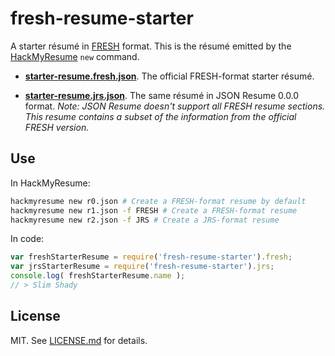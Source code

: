 fresh-resume-starter
====================
A starter résumé in [FRESH][f] format. This is the résumé emitted by the
[HackMyResume][hmr] `new` command.

- [**starter-resume.fresh.json**][rf]. The official FRESH-format starter résumé.

- [**starter-resume.jrs.json**][rj]. The same résumé in JSON Resume 0.0.0
format. *Note: JSON Resume doesn't support all FRESH resume sections. This
resume contains a subset of the information from the official FRESH version.*

## Use

In HackMyResume:

```bash
hackmyresume new r0.json # Create a FRESH-format resume by default
hackmyresume new r1.json -f FRESH # Create a FRESH-format resume
hackmyresume new r2.json -f JRS # Create a JRS-format resume

```

In code:

```javascript
var freshStarterResume = require('fresh-resume-starter').fresh;
var jrsStarterResume = require('fresh-resume-starter').jrs;
console.log( freshStarterResume.name );
// > Slim Shady
```

## License

MIT. See [LICENSE.md][lic] for details.

[f]: https://github.com/fluentdesk/FRESCA.git
[hmr]: https://fluentdesk.com/hackmyresume
[lic]: https://github.com/fluentdesk/fresh-resume-empty/blob/master/LICENSE.md
[rf]: https://github.com/fluentdesk/fresh-resume-starter/blob/master/src/starter-resume.fresh.json
[rj]: https://github.com/fluentdesk/fresh-resume-starter/blob/master/src/starter-resume.jrs.json
